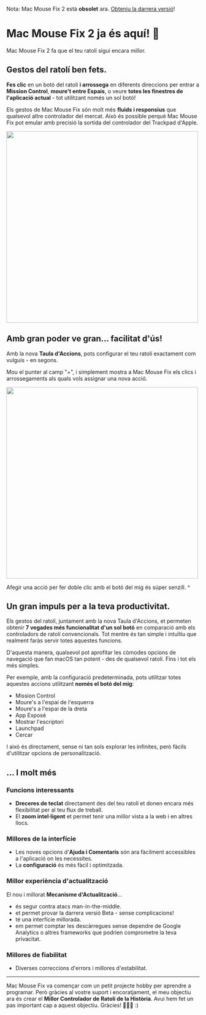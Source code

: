 Nota: Mac Mouse Fix 2 està **obsolet** ara. [Obteniu la darrera versió](https://github.com/noah-nuebling/mac-mouse-fix/releases)!

# Mac Mouse Fix 2 ja és aquí! 🎉

Mac Mouse Fix 2 fa que el teu ratolí sigui encara millor.

## Gestos del ratolí ben fets.

**Fes clic** en un botó del ratolí **i arrossega** en diferents direccions per entrar a **Mission Control**, **moure't entre Espais**, o veure **totes les finestres de l'aplicació actual** - tot utilitzant només un sol botó!

Els gestos de Mac Mouse Fix són molt més **fluids i responsius** que qualsevol altre controlador del mercat.
Això és possible perquè Mac Mouse Fix pot emular amb precisió la sortida del controlador del Trackpad d'Apple.

<img width=500px src="https://user-images.githubusercontent.com/40808343/149643011-cc3311f1-af5c-453a-8206-2c6496d73d61.gif">

## Amb gran poder ve gran... facilitat d'ús!

Amb la nova **Taula d'Accions**, pots configurar el teu ratolí exactament com vulguis - en segons.

Mou el punter al camp "+", i simplement mostra a Mac Mouse Fix els clics i arrossegaments als quals vols assignar una nova acció.



<img width=500px src="https://user-images.githubusercontent.com/40808343/149642392-d0e25cf9-b49b-4398-b2e9-af2e810c8594.gif">


Afegir una acció per fer doble clic amb el botó del mig és súper senzill. ^

## Un gran impuls per a la teva productivitat.

Els gestos del ratolí, juntament amb la nova Taula d'Accions, et permeten obtenir **7 vegades més funcionalitat d'un sol botó** en comparació amb els controladors de ratolí convencionals. Tot mentre és tan simple i intuïtiu que realment faràs servir totes aquestes funcions.

D'aquesta manera, qualsevol pot aprofitar les còmodes opcions de navegació que fan macOS tan potent - des de qualsevol ratolí. Fins i tot els més simples.



Per exemple, amb la configuració predeterminada, pots utilitzar totes aquestes accions utilitzant **només el botó del mig**:

- Mission Control
- Moure's a l'espai de l'esquerra
- Moure's a l'espai de la dreta
- App Exposé
- Mostrar l'escriptori
- Launchpad
- Cercar

I això és directament, sense ni tan sols explorar les infinites, però fàcils d'utilitzar opcions de personalització.

## ... I molt més

### Funcions interessants

- **Dreceres de teclat** directament des del teu ratolí et donen encara més flexibilitat per al teu flux de treball.
- El **zoom intel·ligent** et permet tenir una millor vista a la web i en altres llocs.

### Millores de la interfície

- Les noves opcions d'**Ajuda i Comentaris** són ara fàcilment accessibles a l'aplicació on les necessites.
- La **configuració** és més fàcil i optimitzada.

### Millor experiència d'actualització

El nou i millorat **Mecanisme d'Actualització**...

- és segur contra atacs man-in-the-middle.
- et permet provar la darrera versió Beta - sense complicacions!
- té una interfície millorada.
- em permet comptar les descàrregues sense dependre de Google Analytics o altres frameworks que podrien comprometre la teva privacitat.

### Millores de fiabilitat

- Diverses correccions d'errors i millores d'estabilitat.

---

Mac Mouse Fix va començar com un petit projecte hobby per aprendre a programar. Però gràcies al vostre suport i encoratjament, el meu objectiu ara és crear el **Millor Controlador de Ratolí de la Història**. Avui hem fet un pas important cap a aquest objectiu. Gràcies! 🚀🚀🚀 :)